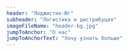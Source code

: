 ```yaml
---
header: "Лоджистик-Юг"
subheader: "Логистика и дистрибуция"
imageFileName: "header-bg.jpg"
jumpToAnchor: "О нас"
jumpToAnchorText: "Хочу узнать больше"
---
```

